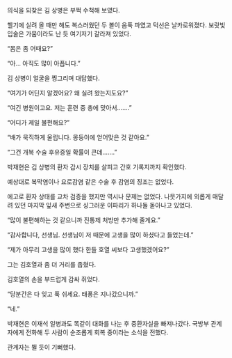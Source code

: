 의식을 되찾은 김 상병은 부쩍 수척해 보였다.

헬기에 실려 올 때만 해도 복스러웠던 두 볼이 움푹 파였고 턱선은 날카로워졌다. 보랏빛 입술은 가뭄이라도 난 듯 여기저기 갈라져 있었다.

“몸은 좀 어때요?”

“아… 아직도 많이 아픕니다.”

김 상병이 얼굴을 찡그리며 대답했다.

“여기가 어딘지 알겠어요? 왜 실려 왔는지도요?”

“여긴 병원이고요. 저는 훈련 중 총에 맞아서…….”

“어디가 제일 불편해요?”

“배가 묵직하게 울립니다. 몽둥이에 얻어맞은 것 같아요.”

“그건 개복 수술 후유증일 확률이 큰데…….”

박재현은 김 상병의 환자 감시 장치를 살피고 간호 기록지까지 확인했다.

예상대로 복막염이나 요로감염 같은 수술 후 감염의 징조는 없었다.

에고로 환자 상태를 교차 검증을 했지만 역시나 문제는 없었다. 나뭇가지에 외롭게 매달려 있던 마지막 잎새 주변으로 싱그러운 이파리가 하나둘 돋아나고 있었다.

“많이 불편해하는 것 같으니까 진통제 처방만 추가해 줄게요.”

“감사합니다, 선생님. 선생님이 저 때문에 고생을 많이 하셨다고 들었는데.”

“제가 아무리 고생을 많이 했다 한들 호열 씨보다 고생했겠어요?”

그는 김호열과 좀 더 거리를 좁혔다.

김호열의 손을 부드럽게 감싸 쥐었다.

“당분간은 다 잊고 푹 쉬세요. 태풍은 지나갔으니까.”

“네.”

박재현은 이재석 일병과도 똑같이 대화를 나눈 후 중환자실을 빠져나갔다. 국방부 관계자에게 전화해 두 사람이 순조롭게 회복 중이라는 소식을 전했다.

관계자는 뛸 듯이 기뻐했다.